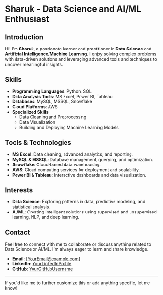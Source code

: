 # Sharuk - Data Science and AI/ML Enthusiast

## Introduction
Hi! I'm **Sharuk**, a passionate learner and practitioner in **Data Science** and **Artificial Intelligence/Machine Learning**. I enjoy solving complex problems with data-driven solutions and leveraging advanced tools and techniques to uncover meaningful insights.

## Skills
- **Programming Languages**: Python, SQL
- **Data Analysis Tools**: MS Excel, Power BI, Tableau
- **Databases**: MySQL, MSSQL, Snowflake
- **Cloud Platforms**: AWS
- **Specialized Skills**:
  - Data Cleaning and Preprocessing
  - Data Visualization
  - Building and Deploying Machine Learning Models

## Tools & Technologies
- **MS Excel**: Data cleaning, advanced analytics, and reporting.
- **MySQL & MSSQL**: Database management, querying, and optimization.
- **Snowflake**: Cloud-based data warehousing.
- **AWS**: Cloud computing services for deployment and scalability.
- **Power BI & Tableau**: Interactive dashboards and data visualization.

## Interests
- **Data Science**: Exploring patterns in data, predictive modeling, and statistical analysis.
- **AI/ML**: Creating intelligent solutions using supervised and unsupervised learning, NLP, and deep learning.

## Contact
Feel free to connect with me to collaborate or discuss anything related to Data Science or AI/ML. I'm always eager to learn and share knowledge.

- **Email**: [YourEmail@example.com]
- **LinkedIn**: [YourLinkedInProfile](https://linkedin.com)
- **GitHub**: [YourGitHubUsername](https://github.com)

---

If you'd like me to further customize this or add anything specific, let me know!
